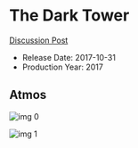 # The Dark Tower

[Discussion Post](https://www.avsforum.com/threads/bass-eq-for-filtered-movies.2995212/post-56777222)

* Release Date: 2017-10-31
* Production Year: 2017

## Atmos

![img 0](https://i.imgur.com/q2vCX4H.jpg)

![img 1](https://i.imgur.com/1FMCAtK.jpg)

